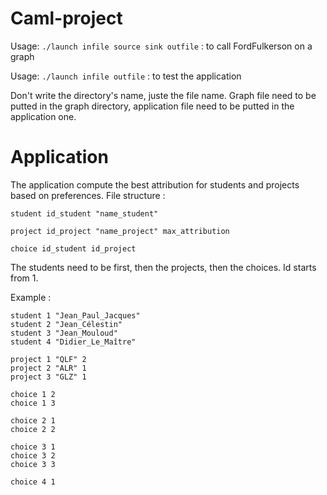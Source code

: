 # Caml-project

Usage: `./launch infile source sink outfile` : to call FordFulkerson on a graph

Usage: `./launch infile outfile` : to test the application

Don't write the directory's name, juste the file name. Graph file need to be putted in the graph directory, application file need to be putted in the application one.

# Application

The application compute the best attribution for students and projects based on preferences.
File structure :

```
student id_student "name_student"

project id_project "name_project" max_attribution

choice id_student id_project
```

The students need to be first, then the projects, then the choices.
Id starts from 1.

Example :

```
student 1 "Jean_Paul_Jacques"
student 2 "Jean_Célestin"
student 3 "Jean_Mouloud"
student 4 "Didier_Le_Maître"

project 1 "QLF" 2 
project 2 "ALR" 1
project 3 "GLZ" 1

choice 1 2
choice 1 3

choice 2 1
choice 2 2

choice 3 1
choice 3 2
choice 3 3

choice 4 1
``` 
